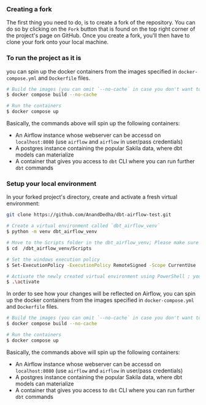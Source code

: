 
### Creating a fork 

The first thing you need to do, is to create a fork of the repository. You can do so by clicking on the `Fork`
button that is found on the top right corner of the project's page on GitHub. Once you create a fork, you'll then have
to clone your fork onto your local machine. 

### To run the project as it is 

you can spin up the docker containers from the images
specified in `docker-compose.yml` and `Dockerfile` files. 

```bash
# Build the images (you can omit `--no-cache` in case you don't want to re-build every layer)
$ docker compose build --no-cache

# Run the containers
$ docker compose up
```
Basically, the commands above will spin up the following containers:
- An Airflow instance whose webserver can be accessd on `localhost:8080` (use `airflow` and `airflow` in user/pass credentials)
- A postgres instance containing the popular Sakila data, where dbt models can materialize
- A container that gives you access to `dbt` CLI where you can run further `dbt` commands


### Setup your local environment
In your forked project's directory, create and activate a fresh virtual environment:
```bash
git clone https://github.com/AnandDedha/dbt-airflow-test.git

# Create a virtual environment called `dbt_airflow_venv`
$ python -m venv dbt_airflow_venv

# Move to the Scripts folder in the dbt_airflow_venv; Please make sure to put double quotations using when directory path have spaces
$ cd  /dbt_airflow_venv/Scripts

# Set the windows execution policy
$ Set-ExecutionPolicy -ExecutionPolicy RemoteSigned -Scope CurrentUse

# Activate the newly created virtual environment using PowerShell ; you can also use from windows cmd.exe
$ .\activate

```
In order to see how your changes will be reflected on Airflow, you can spin up the docker containers from the images
specified in `docker-compose.yml` and `Dockerfile` files. 

```bash
# Build the images (you can omit `--no-cache` in case you don't want to re-build every layer)
$ docker compose build --no-cache

# Run the containers
$ docker compose up
```
Basically, the commands above will spin up the following containers:
- An Airflow instance whose webserver can be accessd on `localhost:8080` (use `airflow` and `airflow` in user/pass credentials)
- A postgres instance containing the popular Sakila data, where dbt models can materialize
- A container that gives you access to `dbt` CLI where you can run further `dbt` commands


